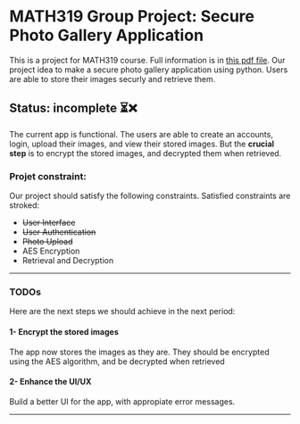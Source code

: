 # MATH319 Group Project: Secure Photo Gallery Application
This is a project for MATH319 course. Full information is in [this pdf file](./Math319%20assignment%202024_Semester2.pdf). Our project idea to make a secure photo gallery application using python. Users are able to store their images securly and retrieve them.

## Status: incomplete ⏳❌
The current app is functional. The users are able to create an accounts, login, upload their images, and view their stored images. But the **crucial step** is to encrypt the stored images, and decrypted them when retrieved.

### Projet constraint:
Our project should satisfy the following constraints. Satisfied constraints are stroked:
- ~~User Interface~~
- ~~User Authentication~~
- ~~Photo Upload~~
- AES Encryption
- Retrieval and Decryption
---

### TODOs
Here are the next steps we should achieve in the next period:
#### 1- Encrypt the stored images
The app now stores the images as they are. They should be encrypted using the AES algorithm, and be decrypted when retrieved

#### 2- Enhance the UI/UX
Build a better UI for the app, with appropiate error messages.

---

